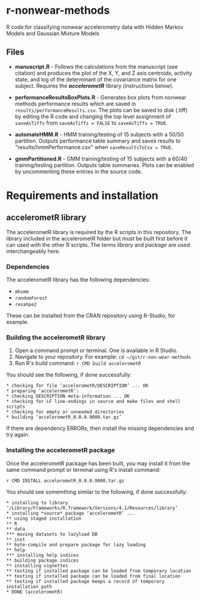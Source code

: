# r-nonwear-methods
R code for classifying nonwear accelerometry data with Hidden Markov Models and Gaussian Mixture Models

## Files

* __manuscript.R__ - Follows the calculations from the manuscript (see citation) and produces the plot of the X, Y, and Z axis centroids, activity state, and log of the determinant of the covariance matrix for one subject.  Requires the __*accelerometR*__ library (instructions below).
* __performanceResultsBoxPlots.R__ - Generates box plots from nonwear methods performance results which are saved in `results/performanceResults.csv`.  The plots can be saved to disk (.tiff) by editing the R code and changing the top level assignment of `saveAsTiffs` from `saveAsTiffs = FALSE` to `saveAsTiffs = TRUE`.
* __automateHMM.R__ - HMM training/testing of 15 subjects with a 50/50 partition.  Outputs performance table summary and saves results to "results/hmmPerformance.csv" when `saveResultsToCsv = TRUE`.    

* __gmmPartitioned.R__ - GMM training/testing of 15 subjects with a 60/40 training/testing partition.  Outputs table summaries.  Plots can be enabled by uncommenting these entries in the source code.  

# Requirements and installation

## accelerometR library

The accelerometR library is required by the R scripts in this repository.  The library included in the accelerometR folder but must be built first before it can used with the other R scripts.  The terms _library_ and _package_ are used interchangeably here.  

### Dependencies

The accelerometR library has the following dependencies:

* `mhsmm`
* `randomForest`
* `resahpe2`

These can be installed from the CRAN repository using R-Studio, for example.

### Building the accelerometR library
1. Open a command prompt or terminal.  One is available in R Studio.  
2. Navigate to your repository.  For example: `cd ~/git/r-non-wear-methods`
3. Run R's build command:  `r CMD build accelerometR`

You should see the following, if done successfully:

    * checking for file ‘accelerometR/DESCRIPTION’ ... OK
    * preparing ‘accelerometR’:
    * checking DESCRIPTION meta-information ... OK
    * checking for LF line-endings in source and make files and shell scripts
    * checking for empty or unneeded directories
    * building ‘accelerometR_0.0.0.9000.tar.gz’

If there are dependency ERRORs, then install the missing dependencies and try again.  

### Installing the accelerometR package

Once the accelerometR package has been built, you may install it from the same command prompt or terminal using R's install command:

`r CMD INSTALL accelerometR_0.0.0.9000.tar.gz`

You should see somemthing similar to the following, if done successfully:

    * installing to library ‘/Library/Frameworks/R.framework/Versions/4.1/Resources/library’
    * installing *source* package ‘accelerometR’ ...
    ** using staged installation
    ** R
    ** data
    *** moving datasets to lazyload DB
    ** inst
    ** byte-compile and prepare package for lazy loading
    ** help
    *** installing help indices
    ** building package indices
    ** installing vignettes
    ** testing if installed package can be loaded from temporary location
    ** testing if installed package can be loaded from final location
    ** testing if installed package keeps a record of temporary installation path
    * DONE (accelerometR)






